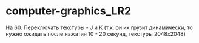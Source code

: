 # computer-graphics_LR2
На 60. Переключать текстуры - J и K (т.к. он их грузит динамически, то нужно ожидать после нажатия 10 - 20 секунд, текстуры 2048х2048)

